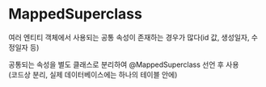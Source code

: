 # MappedSuperclass

여러 엔티티 객체에서 사용되는 공통 속성이 존재하는 경우가 많다(id 값, 생성일자, 수정일자 등)

공통되는 속성을 별도 클래스로 분리하여 @MappedSuperclass 선언 후 사용</br>
(코드상 분리, 실제 데이터베이스에는 하나의 테이블 안에)
